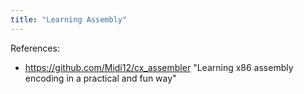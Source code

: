 ```yaml
---
title: "Learning Assembly"
---
```


References: 
- https://github.com/Midi12/cx_assembler  "Learning x86 assembly encoding in a practical and fun way"
